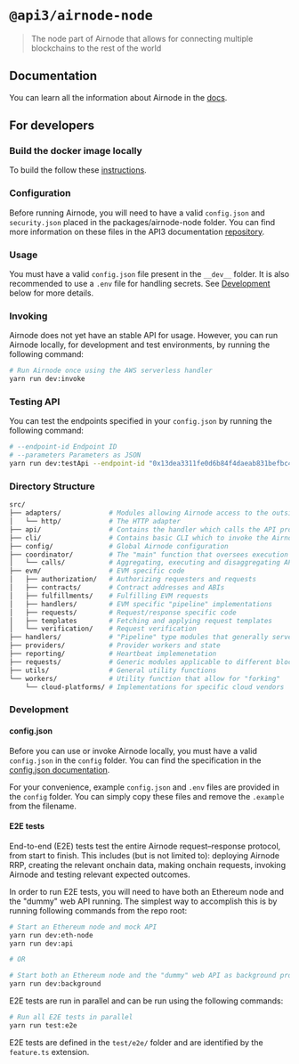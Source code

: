 # `@api3/airnode-node`

> The node part of Airnode that allows for connecting multiple blockchains to the rest of the world

## Documentation

You can learn all the information about Airnode in the [docs](https://docs.api3.org/airnode/latest/).

## For developers

### Build the docker image locally

To build the follow these [instructions](./docker/README.md).

### Configuration

Before running Airnode, you will need to have a valid `config.json` and `security.json` placed in the
packages/airnode-node folder. You can find more information on these files in the API3 documentation
[repository](https://github.com/api3dao/api3-docs).

### Usage

You must have a valid `config.json` file present in the `__dev__` folder. It is also recommended to use a `.env` file
for handling secrets. See [Development](#Development) below for more details.

### Invoking

Airnode does not yet have an stable API for usage. However, you can run Airnode locally, for development and test
environments, by running the following command:

```sh
# Run Airnode once using the AWS serverless handler
yarn run dev:invoke
```

### Testing API

You can test the endpoints specified in your `config.json` by running the following command:

```sh
# --endpoint-id Endpoint ID
# --parameters Parameters as JSON
yarn run dev:testApi --endpoint-id "0x13dea3311fe0d6b84f4daeab831befbc49e19e6494c41e9e065a09c3c68f43b6" --parameters '{"from": "EUR"}'
```

### Directory Structure

```sh
src/
├── adapters/            # Modules allowing Airnode access to the outside world
│   └── http/            # The HTTP adapter
├── api/                 # Contains the handler which calls the API provider, performs request processing
├── cli/                 # Contains basic CLI which to invoke the Airnode locally during development and tests
├── config/              # Global Airnode configuration
├── coordinator/         # The "main" function that oversees execution and state
│   └── calls/           # Aggregating, executing and disaggregating API calls
├── evm/                 # EVM specific code
│   ├── authorization/   # Authorizing requesters and requests
│   ├── contracts/       # Contract addresses and ABIs
│   ├── fulfillments/    # Fulfilling EVM requests
│   ├── handlers/        # EVM specific "pipeline" implementations
│   ├── requests/        # Request/response specific code
│   ├── templates        # Fetching and applying request templates
│   └── verification/    # Request verification
├── handlers/            # "Pipeline" type modules that generally serve as entry points
├── providers/           # Provider workers and state
├── reporting/           # Heartbeat implemenetation
├── requests/            # Generic modules applicable to different blockchains
├── utils/               # General utility functions
└── workers/             # Utility function that allow for "forking"
    └── cloud-platforms/ # Implementations for specific cloud vendors
```

### Development

#### config.json

Before you can use or invoke Airnode locally, you must have a valid `config.json` in the `config` folder. You can find
the specification in the
[config.json documentation](https://docs.api3.org/airnode/latest/reference/deployment-files/config-json.html).

For your convenience, example `config.json` and `.env` files are provided in the `config` folder. You can simply copy
these files and remove the `.example` from the filename.

#### E2E tests

End-to-end (E2E) tests test the entire Airnode request–response protocol, from start to finish. This includes (but is
not limited to): deploying Airnode RRP, creating the relevant onchain data, making onchain requests, invoking Airnode
and testing relevant expected outcomes.

In order to run E2E tests, you will need to have both an Ethereum node and the "dummy" web API running. The simplest way
to accomplish this is by running following commands from the repo root:

```sh
# Start an Ethereum node and mock API
yarn run dev:eth-node
yarn run dev:api

# OR

# Start both an Ethereum node and the "dummy" web API as background processes
yarn run dev:background
```

E2E tests are run in parallel and can be run using the following commands:

```sh
# Run all E2E tests in parallel
yarn run test:e2e
```

E2E tests are defined in the `test/e2e/` folder and are identified by the `feature.ts` extension.
